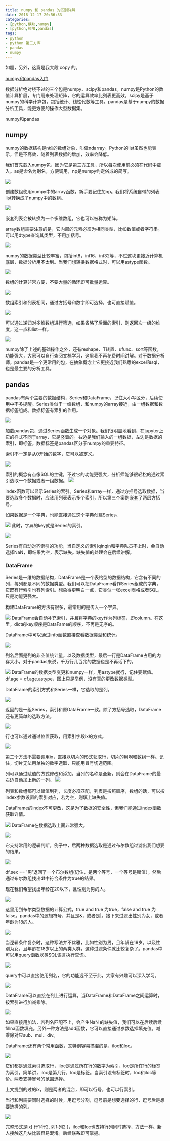 ```yaml
---
title: numpy 和 pandas 的区别详解
date: 2018-12-17 20:56:33
categories:
- [python,模块,numpy]
- [python,模块,pandas]
tags:
- python
- python 第三方库
- pandas
- numpy
---
```

如题，另外，这篇是我大段 copy 的。

<!-- more -->

[numpy和pandas入门](https://zhuanlan.zhihu.com/p/27624814)

数据分析绝对绕不过的三个包是numpy、scipy和pandas。numpy是Python的数值计算扩展，专门用来处理矩阵，它的运算效率比列表更高效。scipy是基于numpy的科学计算包，包括统计、线性代数等工具。pandas是基于numpy的数据分析工具，能更方便的操作大型数据集。

numpy和pandas

## numpy

numpy的数据结构是n维的数组对象，叫做ndarray。Python的list虽然也能表示，但是不高效，随着列表数据的增加，效率会降低。

我们首先载入numpy包，因为它是第三方工具，所以每次使用前必须在代码中载入。as是命名为别名，方便调用，np是numpy约定俗成的简写。

![](/images/python/39_0.png)

创建数组使用numpy中的array函数，新手要记住加np。我们将系统自带的列表list转换成了numpy中的数组。

![](/images/python/39_1.png)

嵌套列表会被转换为一个多维数组，它也可以被称为矩阵。

array数组需要注意的是，它内部的元素必须为相同类型，比如数值或者字符串。可以用dtype查询其类型，不用加括号。

![](/images/python/39_2.png)

numpy的数据类型比较丰富，包括int8，int16，int32等，不过这块更接近计算机底层，数据分析用不太到。当我们想转换数据格式时，可以用astype函数。

![](/images/python/39_3.png)

数组的计算非常方便，不要大量的循环即可批量运算。

![](/images/python/39_4.png)

数组索引和列表相同，通过方括号和数字即可选择，也可直接赋值。

![](/images/python/39_5.png)

可以通过递归对多维数组进行筛选，如果省略了后面的索引，则返回次一级的维度，这一点和list一样。

![](/images/python/39_6.png)

numpy除了上述的基础操作之外，还有reshape、T转置、ufunc、sort等函数，功能强大，大家可以自行查阅文档学习，这里我不再花费时间讲解。对于数据分析师，pandas是一个更常用的包，在抽象概念上它更接近我们熟悉的excel和sql，也是最主要的分析工具。

## pandas

pandas有两个主要的数据结构，Series和DataFrame，记住大小写区分，后续使用中不多提醒。Series类似于一维数组，和numpy的array接近，由一组数据和数据标签组成。数据标签有索引的作用。

![](/images/python/39_7.png)

加载pandas包，通过Series函数生成一个对象。我们很明显地看到，在jupyter上它的样式不同于array，它是竖着的。右边是我们输入的一组数据，左边是数据的索引，即标签。数据标签是pandas区分于numpy的重要特征。

索引不一定是从0开始的数字，它可以被定义。

![](/images/python/39_8.png)

索引的概念有点像SQL的主键，不过它的功能更强大，分析师能够很轻松的通过索引选取一个数据或者一组数据。
![](/images/python/39_9.png)

index函数可以显示Series的索引。Series和array一样，通过方括号选取数据，当要选取多个数据时，应该用列表表示多个索引，所以第三个案例嵌套了两层方括号。

如果数据是一个字典，也能直接通过这个字典创建Series。

![](/images/python/39_10.png)
此时，字典的key就是Series的索引。

![](/images/python/39_11.png)

Series有自动对齐索引的功能，当自定义的索引qinqin和字典队员不上时，会自动选择NaN，即结果为空，表示缺失。缺失值的处理会在后续讲解。

### DataFrame

Series是一维的数据结构，DataFrame是一个表格型的数据结构，它含有不同的列，每列都是不同的数据类型。我们可以把DataFrame看作Series组成的字典，它既有行索引也有列索引。想象得更明白一点，它类似一张excel表格或者SQL，只是功能更强大。

构建DataFrame的方法有很多，最常用的是传入一个字典。

![](/images/python/39_12.png)
DataFrame会自动补充索引，并且将字典的key作为列标签，即column。在这里，dict的key顺序是DataFame的顺序，不再是无序的。


DataFrame中可以通过info函数直接查看数据类型和统计。

![](/images/python/39_13.png)

列名后面是列的非空值统计量，以及数据类型，最后一行是DataFrame占用的内存大小，对于pandas来说，千万行几百兆的数据也是不再话下的。

![](/images/python/39_14.png)
DataFrame的数据类型变更和numpy一样，用astype就行，记住要赋值。df.age = df.age.astype，图上只是举例，没有真的更改数据类型。

DataFrame的索引方式和Series一样，它选取的是列。

![](/images/python/39_15.png)

返回的是一组Series，索引和原DataFrame一致。除了方括号选取，DataFrame还有更简单的选取方法。

![](/images/python/39_16.png)

行也可以通过通过位置获取，用索引字段ix的方式。

![](/images/python/39_17.png)

第二个方法不需要调用ix，直接以切片的形式获取行，切片的用啊和数组一样。记住，切片无法用单独的数字选取，只能用冒号切选范围。

列可以通过赋值的方式修改和添加，当列的名称是全新，则会在DataFrame的最右边自动加上新的一列。
![](/images/python/39_18.png)

列表和数组都可以赋值到列，长度必须匹配，列表是按照顺序，数组的话，可以按index参数设置的索引对应，若为空，则填上缺失值。

DataFrame的index不可更改，这是为了数据的安全性，但我们能通过index函数获取详情。

![](/images/python/39_19.png)
DataFrame在数据选取上面非常强大。

![](/images/python/39_20.png)

它支持常用的逻辑判断，例子中，后两种数据选取是通过布尔数组过滤出我们想要的结果。

![](/images/python/39_21.png)

df.sex == '男'返回了一个布尔数组(记住，是两个等号，一个等号是赋值），然后通过布尔数组找出df中符合条件为true的结果。

现在我们希望找出年龄在20以下，且性别为男的人。

![](/images/python/39_22.png)

这里用到布尔类型数据的计算公式，true and true 为true，false and true 为false。pandas中的逻辑符号，并且是&，或者是|。接下来过滤出性别为女，或者年龄为18的人。

![](/images/python/39_23.png)

当逻辑条件复杂时，这种写法并不优雅，比如性别为男，且年龄在18岁，以及性别为女，且年龄在18岁以上的两类人群，这种过滤条件就比较复杂了。pandas中可以用query函数以类SQL语言执行查询。

![](/images/python/39_24.png)

query中可以直接使用列名，它的功能远不至于此，大家有兴趣可以深入学习。

![](/images/python/39_25.png)

DataFrame可以直接在列上进行运算，当DataFrame和DataFrame之间运算时，按索引进行加减乘除。

![](/images/python/39_26.png)

如果直接用加法，若列名匹配不上，会产生NaN 的缺失值，我们可以在后续后续fillna函数填充。另外一种方法是add函数，它可以直接通过参数选择填充值。减乘除对应sub、mul、div。

DataFrame还有两个常用函数，又特别容易搞混的是，iloc和loc。

![](/images/python/39_27.png)

它们都是通过索引选取行，iloc是通过所在行的数字为索引，loc是所在行的标签为索引，简单讲，iloc是第几行，loc是标签。当索引没有标签时，loc和iloc等价。两者支持冒号的范围选择。

上文提到的过的ix，则是两者的混合，即可以行号，也可以行索引。

当行和列需要同时选择的时候，用逗号分割，逗号前是想要选择的行，逗号后是想要选择的列。

![](/images/python/39_28.png)

完整形式是ix[ 行1:行2, 列1:列2 ]，iloc和loc也支持行列同时选择，方法一样。新人接触这几块比较容易混淆。后续联系即可掌握。



